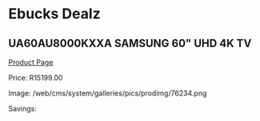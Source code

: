 
# Ebucks Dealz
## UA60AU8000KXXA SAMSUNG 60" UHD 4K TV
[Product Page](https://www.ebucks.com/web/shop/productSelected.do?prodId=1226606822&catId=363628796)

Price: R15199.00

Image: /web/cms/system/galleries/pics/prodimg/76234.png

Savings: 


	